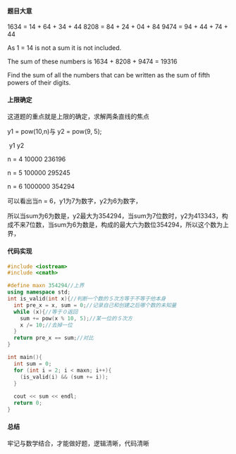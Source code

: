 #### 题目大意

1634 = 14 + 64 + 34 + 44
8208 = 84 + 24 + 04 + 84
9474 = 94 + 44 + 74 + 44

As 1 = 14 is not a sum it is not included.

The sum of these numbers is 1634 + 8208 + 9474 = 19316

Find the sum of all the numbers that can be written as the sum of fifth powers of their digits.





#### 上限确定

这道题的重点就是上限的确定，求解两条直线的焦点

y1 = pow(10,n)与 y2 = pow(9, 5);

​             y1                  y2

n = 4    10000           236196

n = 5    100000        295245

n = 6    1000000      354294

可以看出当n = 6，y1为7为数字，y2为6为数字，

所以当sum为6为数是，y2最大为354294，当sum为7位数时，y2为413343，构成不来7位数，当sum为6为数是，构成的最大六为数位354294，所以这个数为上界，





#### 代码实现

```c++
#include <iostream>
#include <cmath>

#define maxn 354294//上界
using namespace std;
int is_valid(int x){//判断一个数的５次方等于不等于他本身
  int pre_x = x, sum = 0;//记录自己和创建之后哪个数的未知量
  while (x){//等于０返回
    sum += pow(x % 10, 5);//某一位的５次方
    x /= 10;//去掉一位
  }
  return pre_x == sum;//对比
}

int main(){
  int sum = 0;
  for (int i = 2; i < maxn; i++){
    (is_valid(i) && (sum += i));
  }
  
  cout << sum << endl;
  return 0;
}
```



#### 总结

牢记与数学结合，才能做好题，逻辑清晰，代码清晰       
